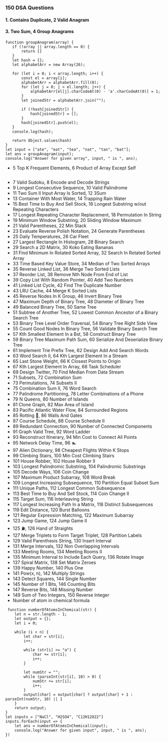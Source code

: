 ### 150 DSA Questions
#### 1. Contains Duplicate, 2 Valid Anagram
#### 3. Two Sum, 4 Group Anagrams
 ```
 function groupAnagram(array) {
    if (!array || array.length == 0) {
        return []
    }
    let hash = {};
    let alphabetArr = new Array(26);

    for (let i = 0; i < array.length; i++) {
        const el = array[i];
        alphabetArr = alphabetArr.fill(0);
        for (let j = 0; j < el.length; j++) {
            alphabetArr[el[j].charCodeAt(0) - 'a'.charCodeAt(0)] = 1;
        }
        let joinedStr = alphabetArr.join("");

        if (!hash[joinedStr]) {
            hash[joinedStr] = [];
        }
        hash[joinedStr].push(el);
    }
    console.log(hash);

    return Object.values(hash)
}
let input = ["ate", "eat", "tea", "nat", "tan", "bat"];
let ans = groupAnagram(input);
console.log("Answer for given array", input, " is ", ans);
```
 - 5 Top K Frequent Elements, 6 Product of Array Except Self
 ```
 
 ```
 - 7 Valid Sudoku, 8 Encode and Decode Strings
 - 9 Longest Consecutive Sequence, 10 Valid Palindrome
 - 11 Two Sum II Input Array Is Sorted, 12 3Sum
 - 13 Container With Most Water, 14 Trapping Rain Water
 - 15 Best Time to Buy And Sell Stock, 16 Longest Substring w/out Repeating Characters
 - 17 Longest Repeating Character Replacement, 18 Permutation In String
 - 19 Minimum Window Substring, 20 Sliding Window Maximum
 - 21 Valid Parentheses, 22 Min Stack
 - 23 Evaluate Reverse Polish Notation, 24 Generate Parentheses
 - 25 Daily Temperatures, 26 Car Fleet
 - 27 Largest Rectangle In Histogram, 28 Binary Search
 - 29 Search a 2D Matrix, 30 Koko Eating Bananas
 - 31 Find Minimum In Rotated Sorted Array, 32 Search In Rotated Sorted Array
 - 33 Time Based Key Value Store, 34 Median of Two Sorted Arrays
 - 35 Reverse Linked List, 36 Merge Two Sorted Lists
 - 37 Reorder List, 38 Remove Nth Node From End of List
 - 39 Copy List With Random Pointer, 40 Add Two Numbers
 - 41 Linked List Cycle, 42 Find The Duplicate Number
 - 43 LRU Cache, 44 Merge K Sorted Lists
 - 45 Reverse Nodes In K Group, 46 Invert Binary Tree
 - 47 Maximum Depth of Binary Tree, 48 Diameter of Binary Tree
 - 49 Balanced Binary Tree, 50 Same Tree
 - 51 Subtree of Another Tree, 52 Lowest Common Ancestor of a Binary Search Tree
 - 53 Binary Tree Level Order Traversal, 54 Binary Tree Right Side View
 - 55 Count Good Nodes In Binary Tree, 56 Validate Binary Search Tree
 - 57 Kth Smallest Element In a Bst, 58 Construct Binary Tree
 - 59 Binary Tree Maximum Path Sum, 60 Serialize And Deserialize Binary Tree
 - 61 Implement Trie Prefix Tree, 62 Design Add And Search Words
 - 63 Word Search II, 64 Kth Largest Element In a Stream
 - 65 Last Stone Weight, 66 K Closest Points to Origin
 - 67 Kth Largest Element In Array, 68 Task Scheduler
 - 69 Design Twitter, 70 Find Median From Data Stream
 - 71 Subsets, 72 Combination Sum
 - 73 Permutations, 74 Subsets II
 - 75 Combination Sum II, 76 Word Search
 - 77 Palindrome Partitioning, 78 Letter Combinations of a Phone
 - 79 N Queens, 80 Number of Islands
 - 81 Clone Graph, 82 Max Area of Island
 - 83 Pacific Atlantic Water Flow, 84 Surrounded Regions
 - 85 Rotting 🍊, 86 Walls And Gates
 - 87 Course Schedule, 88 Course Schedule II
 - 89 Redundant Connection, 90 Number of Connected Components
 - 91 Graph Valid Tree, 92 Word Ladder
 - 93 Reconstruct Itinerary, 94 Min Cost to Connect All Points
 - 95 Network Delay Time, 96 🏊
 - 97 Alien Dictionary, 98 Cheapest Flights Within K Stops
 - 99 Climbing Stairs, 100 Min Cost Climbing Stairs
 - 101 House Robber, 102 House Robber II
 - 103 Longest Palindromic Substring, 104 Palindromic Substrings
 - 105 Decode Ways, 106 Coin Change
 - 107 Maximum Product Subarray, 108 Word Break
 - 109 Longest Increasing Subsequence, 110 Partition Equal Subset Sum
 - 111 Unique Paths, 112 Longest Common Subsequence
 - 113 Best Time to Buy And Sell Stock, 114 Coin Change II
 - 115 Target Sum, 116 Interleaving String
 - 117 Longest Increasing Path In a Matrix, 118 Distinct Subsequences
 - 119 Edit Distance, 120 Burst Balloons
 - 121 Regular Expression Matching, 122 Maximum Subarray
 - 123 Jump Game, 124 Jump Game II
 - 125 ⛽, 126 Hand of Straights
 - 127 Merge Triplets to Form Target Triplet, 128 Partition Labels
 - 129 Valid Parenthesis String, 130 Insert Interval
 - 131 Merge Intervals, 132 Non Overlapping Intervals
 - 133 Meeting Rooms, 134 Meeting Rooms II
 - 135 Minimum Interval to Include Each Query, 136 Rotate Image
 - 137 Spiral Matrix, 138 Set Matrix Zeroes
 - 139 Happy Number, 140 Plus One
 - 141 Pow(x, n), 142 Multiply Strings
 - 143 Detect Squares, 144 Single Number
 - 145 Number of 1 Bits, 146 Counting Bits
 - 147 Reverse Bits, 148 Missing Number
 - 149 Sum of Two Integers, 150 Reverse Integer
 - Number of atom in chemical formula
```
 function numberOfAtomsInChemical(str) {
    let n = str.length - 1;
    let output = {};
    let i = 0;

    while (i < n) {
        let char = str[i];
        i++;

        while (str[i] >= "a") {
            char += str[i];
            i++;
        }

        let numStr = "";
        while (parseInt(str[i], 10) > 0) {
            numStr += str[i];
            i++;
        }
        output[char] = output[char] ? output[char] + 1 : parseInt(numStr, 10) || 1
    }
    return output;
}
let inputs = ["NaCl", "H2SO4", "C12H12O22"]
inputs.forEach(input => {
    let ans = numberOfAtomsInChemical(input);
    console.log("Answer for given input", input, " is ", ans);
})
```
